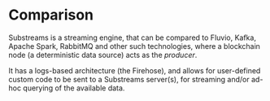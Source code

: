 # Comparison

Substreams is a streaming engine, that can be compared to Fluvio, Kafka, Apache Spark, RabbitMQ and other such technologies, where a blockchain node (a deterministic data source) acts as the _producer_.

It has a logs-based architecture (the Firehose), and allows for user-defined custom code to be sent to a Substreams server(s), for streaming and/or ad-hoc querying of the available data.
